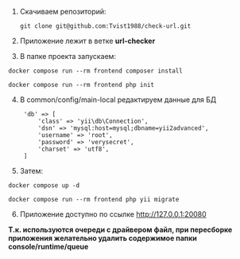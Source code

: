 1. Скачиваем репозиторий:

   `git clone git@github.com:Tvist1988/check-url.git`
2. Приложение лежит в ветке **url-checker**
3. В папке проекта запускаем:

`docker compose run --rm frontend composer install`

`docker compose run --rm frontend php init`



4. В common/config/main-local редактируем данные для БД


        'db' => [
            'class' => 'yii\db\Connection',
            'dsn' => 'mysql:host=mysql;dbname=yii2advanced',
            'username' => 'root',
            'password' => 'verysecret',
            'charset' => 'utf8',
        ]

5. Затем:

`docker compose up -d`

`docker compose run --rm frontend php yii migrate`


6. Приложение доступно по ссылке http://127.0.0.1:20080

**Т.к. используются очереди с драйвером файл, при пересборке приложения желательно удалить содержимое папки console/runtime/queue**
